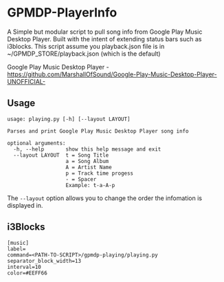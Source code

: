 # GPMDP-PlayerInfo
A Simple but modular script to pull song info from Google Play Music Desktop Player. Built with the intent of extending status bars such as i3blocks. This script assume you playback.json file is in ~/GPMDP_STORE/playback.json (which is the default)

Google Play Music Desktop Player - https://github.com/MarshallOfSound/Google-Play-Music-Desktop-Player-UNOFFICIAL-

## Usage
```
usage: playing.py [-h] [--layout LAYOUT]

Parses and print Google Play Music Desktop Player song info

optional arguments:
  -h, --help       show this help message and exit
  --layout LAYOUT  t = Song Title
                   a = Song Album
                   A = Artist Name
                   p = Track time progess
                   - = Spacer
                   Example: t-a-A-p
```

The `--layout` option allows you to change the order the infomation is displayed in.

## i3Blocks
```
[music]
label=
command=<PATH-TO-SCRIPT>/gpmdp-playing/playing.py
separator_block_width=13
interval=10
color=#EEFF66
```

